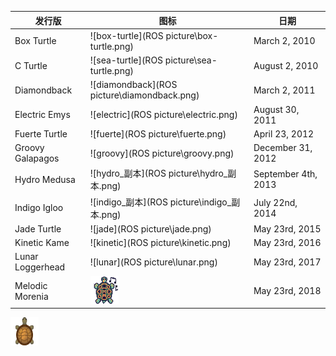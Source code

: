 | 发行版           | 图标                                        | 日期                |
| ---------------- | ------------------------------------------- | ------------------- |
| Box Turtle       | ![box-turtle](ROS picture\box-turtle.png)   | March 2, 2010       |
| C Turtle         | ![sea-turtle](ROS picture\sea-turtle.png)   | August 2, 2010      |
| Diamondback      | ![diamondback](ROS picture\diamondback.png) | March 2, 2011       |
| Electric Emys    | ![electric](ROS picture\electric.png)       | August 30, 2011     |
| Fuerte Turtle    | ![fuerte](ROS picture\fuerte.png)           | April 23, 2012      |
| Groovy Galapagos | ![groovy](ROS picture\groovy.png)           | December 31, 2012   |
| Hydro Medusa     | ![hydro_副本](ROS picture\hydro_副本.png)   | September 4th, 2013 |
| Indigo Igloo     | ![indigo_副本](ROS picture\indigo_副本.png) | July 22nd, 2014     |
| Jade Turtle      | ![jade](ROS picture\jade.png)               | May 23rd, 2015      |
| Kinetic Kame     | ![kinetic](ROS picture\kinetic.png)         | May 23rd, 2016      |
| Lunar Loggerhead | ![lunar](ROS picture\lunar.png)             | May 23rd, 2017      |
| Melodic Morenia  | ![melodic](images\melodic.png)              | May 23rd, 2018      |







![box-turtle](box-turtle.png)